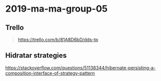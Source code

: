 # 2019-ma-ma-group-05

## Trello
> https://trello.com/b/81A8D6bD/dds-tp


## Hidratar strategies
https://stackoverflow.com/questions/51138344/hibernate-persisting-a-composition-interface-of-strategy-pattern
